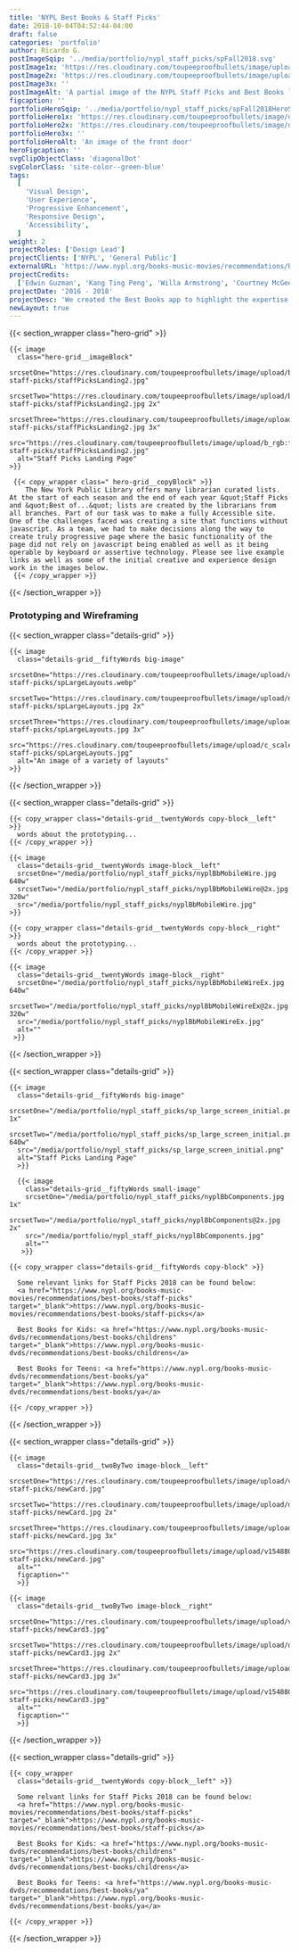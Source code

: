 ```yaml
---
title: 'NYPL Best Books & Staff Picks'
date: 2018-10-04T04:52:44-04:00
draft: false
categories: 'portfolio'
author: Ricardo G.
postImageSqip: '../media/portfolio/nypl_staff_picks/spFall2018.svg'
postImage1x: 'https://res.cloudinary.com/toupeeproofbullets/image/upload/t_hp_portfolio/v1548801971/nypl-staff-picks/Screenshot_2018-05-17_Staff_Picks.png'
postImage2x: 'https://res.cloudinary.com/toupeeproofbullets/image/upload/t_hp_portfolio_2x/v1548801971/nypl-staff-picks/Screenshot_2018-05-17_Staff_Picks.png'
postImage3x: ''
postImageAlt: 'A partial image of the NYPL Staff Picks and Best Books landing page'
figcaption: ''
portfolioHeroSqip: '../media/portfolio/nypl_staff_picks/spFall2018HeroSqip.svg'
portfolioHero1x: 'https://res.cloudinary.com/toupeeproofbullets/image/upload/t_portfolio_hero_16_9/v1548801971/nypl-staff-picks/Screenshot_2018-05-17_Staff_Picks.png'
portfolioHero2x: 'https://res.cloudinary.com/toupeeproofbullets/image/upload/t_portfolio_hero_2x/v1548801971/nypl-staff-picks/Screenshot_2018-05-17_Staff_Picks.png'
portfolioHero3x: ''
portfolioHeroAlt: 'An image of the front door'
heroFigcaption: ''
svgClipObjectClass: 'diagonalDot'
svgColorClass: 'site-color--green-blue'
tags:
  [
    'Visual Design',
    'User Experience',
    'Progressive Enhancement',
    'Responsive Design',
    'Accessibility',
  ]
weight: 2
projectRoles: ['Design Lead']
projectClients: ['NYPL', 'General Public']
externalURL: 'https://www.nypl.org/books-music-movies/recommendations/best-books/staff-picks'
projectCredits:
  ['Edwin Guzman', 'Kang Ting Peng', 'Willa Armstrong', 'Courtney McGee']
projectDate: '2016 - 2018'
projectDesc: 'We created the Best Books app to highlight the expertise and extensive breadth of knowledge held by the librarians working at NYPL. We built an interactive tool so users could discover what the librarians were reading and could not put down.'
newLayout: true
---
```


{{< section_wrapper class="hero-grid" >}}

    {{< image
      class="hero-grid__imageBlock"
      srcsetOne="https://res.cloudinary.com/toupeeproofbullets/image/upload/b_rgb:ffffff,t_portfolio_full/v1575923207/nypl-staff-picks/staffPicksLanding2.jpg"
      srcsetTwo="https://res.cloudinary.com/toupeeproofbullets/image/upload/b_rgb:ffffff,dpr_2.0,t_portfolio_full/v1575923207/nypl-staff-picks/staffPicksLanding2.jpg 2x"
      srcsetThree="https://res.cloudinary.com/toupeeproofbullets/image/upload/b_rgb:ffffff,dpr_3.0,t_portfolio_full/v1575923207/nypl-staff-picks/staffPicksLanding2.jpg 3x"
      src="https://res.cloudinary.com/toupeeproofbullets/image/upload/b_rgb:ffffff,t_portfolio_full/v1575923207/nypl-staff-picks/staffPicksLanding2.jpg"
      alt="Staff Picks Landing Page"
    >}}

     {{< copy_wrapper class=" hero-grid__copyBlock" >}}
        The New York Public Library offers many librarian curated lists. At the start of each season and the end of each year &quot;Staff Picks and &quot;Best of...&quot; lists are created by the librarians from all branches. Part of our task was to make a fully Accessible site. One of the challenges faced was creating a site that functions without javascript. As a team, we had to make decisions along the way to create truly progressive page where the basic functionality of the page did not rely on javascript being enabled as well as it being operable by keyboard or assertive technology. Please see live example links as well as some of the initial creative and experience design work in the images below.
     {{< /copy_wrapper >}}

{{< /section_wrapper >}}

### Prototyping and Wireframing

{{< section_wrapper class="details-grid" >}}
  
    {{< image
      class="details-grid__fiftyWords big-image"
      srcsetOne="https://res.cloudinary.com/toupeeproofbullets/image/upload/c_scale,q_80,w_1280/v1548801966/nypl-staff-picks/spLargeLayouts.webp"
      srcsetTwo="https://res.cloudinary.com/toupeeproofbullets/image/upload/dpr_2.0,c_scale,q_80,w_1280/v1548801966/nypl-staff-picks/spLargeLayouts.jpg 2x"
      srcsetThree="https://res.cloudinary.com/toupeeproofbullets/image/upload/dpr_3.0,c_scale,q_80,w_1280/v1548801966/nypl-staff-picks/spLargeLayouts.jpg 3x"
      src="https://res.cloudinary.com/toupeeproofbullets/image/upload/c_scale,q_80,w_1280/v1548801966/nypl-staff-picks/spLargeLayouts.jpg"
      alt="An image of a variety of layouts" 
    >}}

{{< /section_wrapper >}}

{{< section_wrapper class="details-grid" >}}

    {{< copy_wrapper class="details-grid__twentyWords copy-block__left" >}}
      words about the prototyping...
    {{< /copy_wrapper >}}
    
    {{< image
      class="details-grid__twentyWords image-block__left"
      srcsetOne="/media/portfolio/nypl_staff_picks/nyplBbMobileWire.jpg 640w"
      srcsetTwo="/media/portfolio/nypl_staff_picks/nyplBbMobileWire@2x.jpg 320w"
      src="/media/portfolio/nypl_staff_picks/nyplBbMobileWire.jpg"
    >}}

    {{< copy_wrapper class="details-grid__twentyWords copy-block__right" >}}
      words about the prototyping...
    {{< /copy_wrapper >}}

    {{< image
      class="details-grid__twentyWords image-block__right"
      srcsetOne="/media/portfolio/nypl_staff_picks/nyplBbMobileWireEx.jpg 640w"
      srcsetTwo="/media/portfolio/nypl_staff_picks/nyplBbMobileWireEx@2x.jpg 320w"
      src="/media/portfolio/nypl_staff_picks/nyplBbMobileWireEx.jpg"
      alt=""  
     >}}

{{< /section_wrapper >}}

{{< section_wrapper class="details-grid" >}}

    {{< image
      class="details-grid__fiftyWords big-image"
      srcsetOne="/media/portfolio/nypl_staff_picks/sp_large_screen_initial.png 1x"
      srcsetTwo="/media/portfolio/nypl_staff_picks/sp_large_screen_initial.png 640w"
      src="/media/portfolio/nypl_staff_picks/sp_large_screen_initial.png"
      alt="Staff Picks Landing Page"
      >}}

      {{< image
        class="details-grid__fiftyWords small-image"
        srcsetOne="/media/portfolio/nypl_staff_picks/nyplBbComponents.jpg 1x"
        srcsetTwo="/media/portfolio/nypl_staff_picks/nyplBbComponents@2x.jpg 2x"
        src="/media/portfolio/nypl_staff_picks/nyplBbComponents.jpg"
        alt=""
       >}}

    {{< copy_wrapper class="details-grid__fiftyWords copy-block" >}}

      Some relevant links for Staff Picks 2018 can be found below:
      <a href="https://www.nypl.org/books-music-movies/recommendations/best-books/staff-picks" target="_blank">https://www.nypl.org/books-music-movies/recommendations/best-books/staff-picks</a>

      Best Books for Kids: <a href="https://www.nypl.org/books-music-dvds/recommendations/best-books/childrens" target="_blank">https://www.nypl.org/books-music-dvds/recommendations/best-books/childrens</a>

      Best Books for Teens: <a href="https://www.nypl.org/books-music-dvds/recommendations/best-books/ya" target="_blank">https://www.nypl.org/books-music-dvds/recommendations/best-books/ya</a>

    {{< /copy_wrapper >}}

{{< /section_wrapper >}}

{{< section_wrapper class="details-grid" >}}

    {{< image
      class="details-grid__twoByTwo image-block__left"
      srcsetOne="https://res.cloudinary.com/toupeeproofbullets/image/upload/v1548801962/nypl-staff-picks/newCard.jpg"
      srcsetTwo="https://res.cloudinary.com/toupeeproofbullets/image/upload/dpr_2.0/v1548801962/nypl-staff-picks/newCard.jpg 2x"
      srcsetThree="https://res.cloudinary.com/toupeeproofbullets/image/upload/dpr_3.0/v1548801962/nypl-staff-picks/newCard.jpg 3x"
      src="https://res.cloudinary.com/toupeeproofbullets/image/upload/v1548801962/nypl-staff-picks/newCard.jpg"
      alt=""
      figcaption=""
      >}}

    {{< image
      class="details-grid__twoByTwo image-block__right"
      srcsetOne="https://res.cloudinary.com/toupeeproofbullets/image/upload/v1548801964/nypl-staff-picks/newCard3.jpg"
      srcsetTwo="https://res.cloudinary.com/toupeeproofbullets/image/upload/dpr_2.0,q_80/v1548801964/nypl-staff-picks/newCard3.jpg 2x"
      srcsetThree="https://res.cloudinary.com/toupeeproofbullets/image/upload/dpr_3.0,q_80/v1548801964/nypl-staff-picks/newCard3.jpg 3x"
      src="https://res.cloudinary.com/toupeeproofbullets/image/upload/v1548801964/nypl-staff-picks/newCard3.jpg"
      alt=""
      figcaption=""
      >}}


{{< /section_wrapper >}}

{{< section_wrapper class="details-grid" >}}

    {{< copy_wrapper
      class="details-grid__twentyWords copy-block__left" >}}

      Some relvant links for Staff Picks 2018 can be found below:
      <a href="https://www.nypl.org/books-music-movies/recommendations/best-books/staff-picks" target="_blank">https://www.nypl.org/books-music-movies/recommendations/best-books/staff-picks</a>

      Best Books for Kids: <a href="https://www.nypl.org/books-music-dvds/recommendations/best-books/childrens" target="_blank">https://www.nypl.org/books-music-dvds/recommendations/best-books/childrens</a>

      Best Books for Teens: <a href="https://www.nypl.org/books-music-dvds/recommendations/best-books/ya" target="_blank">https://www.nypl.org/books-music-dvds/recommendations/best-books/ya</a>

    {{< /copy_wrapper >}}

{{< /section_wrapper >}}
